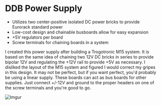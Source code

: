 # DDB Power Supply
* Utilizes two center-positive isolated DC power bricks to provide Eurorack standard power
* Low-cost design and chainable busboards allow for easy expansion
* +5V regulators per board
* Screw terminals for chaining boards in a system

I created this power supply after building a Trogotronic M15 system. It is based on the same idea of chaining two 12V DC bricks in series to provide bipolar 12V and regulating the +12V rail to provide +5V as necessary.
I disliked the layout of the M15 system and figured I would correct my gripes in this design. It may not be perfect, but if you want perfect, you'd probably be using a linear supply.
These boards can act as bus boards for other supplies. Just connect +/-12V and ground to the proper headers on one of the screw terminals and you're good to go.

![Imgur](https://i.imgur.com/J3VkgmR.png)
